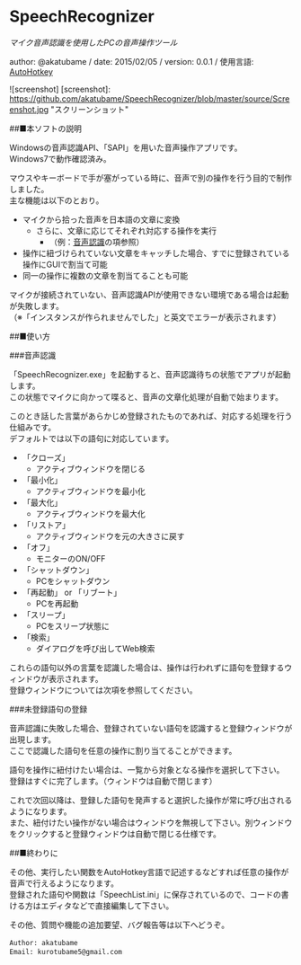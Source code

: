 # SpeechRecognizer
*マイク音声認識を使用したPCの音声操作ツール*

author: @akatubame
/ date: 2015/02/05
/ version: 0.0.1
/ 使用言語: [AutoHotkey](http://ahkwiki.net/Top)

![screenshot]
[screenshot]: https://github.com/akatubame/SpeechRecognizer/blob/master/source/Screenshot.jpg "スクリーンショット"

##■本ソフトの説明

Windowsの音声認識API、「SAPI」を用いた音声操作アプリです。  
Windows7で動作確認済み。

マウスやキーボードで手が塞がっている時に、音声で別の操作を行う目的で制作しました。  
主な機能は以下のとおり。

- マイクから拾った音声を日本語の文章に変換
    - さらに、文章に応じてそれぞれ対応する操作を実行
        - （例：[音声認識](#Recognize)の項参照）
- 操作に紐づけられていない文章をキャッチした場合、すでに登録されている操作にGUIで割当て可能
- 同一の操作に複数の文章を割当てることも可能

マイクが接続されていない、音声認識APIが使用できない環境である場合は起動が失敗します。  
（※「インスタンスが作られませんでした」と英文でエラーが表示されます）


##■使い方

<a name ="Recognize">
###音声認識

「SpeechRecognizer.exe」を起動すると、音声認識待ちの状態でアプリが起動します。  
この状態でマイクに向かって喋ると、音声の文章化処理が自動で始まります。  

このとき話した言葉があらかじめ登録されたものであれば、対応する処理を行う仕組みです。  
デフォルトでは以下の語句に対応しています。

- 「クローズ」
    - アクティブウィンドウを閉じる
- 「最小化」
    - アクティブウィンドウを最小化
- 「最大化」
    - アクティブウィンドウを最大化
- 「リストア」
    - アクティブウィンドウを元の大きさに戻す
- 「オフ」
    - モニターのON/OFF
- 「シャットダウン」
    - PCをシャットダウン
- 「再起動」 or 「リブート」
    - PCを再起動
- 「スリープ」
    - PCをスリープ状態に
- 「検索」
    - ダイアログを呼び出してWeb検索

これらの語句以外の言葉を認識した場合は、操作は行われずに語句を登録するウィンドウが表示されます。  
登録ウィンドウについては次項を参照してください。


###未登録語句の登録

音声認識に失敗した場合、登録されていない語句を認識すると登録ウィンドウが出現します。  
ここで認識した語句を任意の操作に割り当てることができます。

語句を操作に紐付けたい場合は、一覧から対象となる操作を選択して下さい。  
登録はすぐに完了します。（ウィンドウは自動で閉じます）

これで次回以降は、登録した語句を発声すると選択した操作が常に呼び出されるようになります。  
また、紐付けたい操作がない場合はウィンドウを無視して下さい。別ウィンドウをクリックすると登録ウィンドウは自動で閉じる仕様です。


##■終わりに  

その他、実行したい関数をAutoHotkey言語で記述するなどすれば任意の操作が音声で行えるようになります。  
登録された語句や関数は「SpeechList.ini」に保存されているので、コードの書ける方はエディタなどで直接編集して下さい。

その他、質問や機能の追加要望、バグ報告等は以下へどうぞ。

	Author: akatubame  
	Email: kurotubame5@gmail.com
